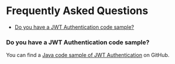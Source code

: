 # Frequently Asked Questions

- [Do you have a JWT Authentication code sample?](#do-you-have-a-jwt-authentication-code-sample-)

### Do you have a JWT Authentication code sample?

You can find a [Java code sample of JWT Authentication](https://github.com/AdobeDocs/analytics-2.0-apis/tree/main/examples/jwt/java) on GitHub.
